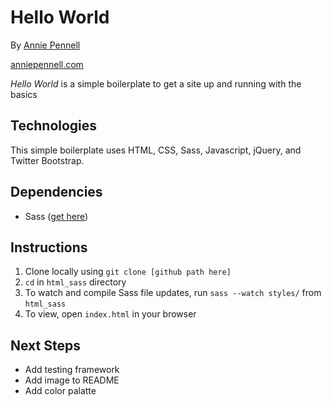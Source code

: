 # Hello World

By [Annie Pennell](https://www.linkedin.com/in/anniepennell/)

[anniepennell.com](http://anniepennell.com/)

*Hello World* is a simple boilerplate to get a site up and running with the basics

## Technologies 

This simple boilerplate uses HTML, CSS, Sass, Javascript, jQuery, and Twitter Bootstrap.

## Dependencies
* Sass ([get here](http://sass-lang.com/install))

## Instructions

1. Clone locally using `git clone [github path here]`
2. `cd` in `html_sass` directory
3. To watch and compile Sass file updates, run `sass --watch styles/` from `html_sass`
4. To view, open `index.html` in your browser

## Next Steps

* Add testing framework
* Add image to README
* Add color palatte
